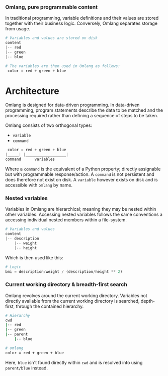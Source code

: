 ### Omlang, pure programmable content

In traditional programming, variable definitions and their values are stored together with their business logic. Conversely, Omlang separates storage from usage.

```python
# Variables and values are stored on disk
content
|-- red
|-- green
|-- blue
```

```python
# The variables are then used in Omlang as follows:
 color = red + green + blue
```

# Architecture

Omlang is designed for data-driven programming. In data-driven programming, program statements describe the data to be matched and the processing required rather than defining a sequence of steps to be taken.

Omlang consists of two orthogonal types:

* `variable`
* `command`

```python
 color = red + green + blue
|_____| |__________________|
command      variables
```

Where a `command` is the equivalent of a Python property; directly assignable but with programmable response/action. A `command` is not persistent and does therefore not exist on disk. A `variable` however exists on disk and is accessible with `omlang` by name.

### Nested variables

Variables in Omlang are hierarchical; meaning they may be nested within other variables. Accessing nested variables follows the same conventions a accessing individual nested members within a file-system.

```python
# Variables and values
content
|-- description
    |-- weight
    |-- height
```

Which is then used like this:

```python
# Logic
bmi = description/weight / (description/height ** 2)
```

### Current working directory & breadth-first search

Omlang revolves around the current working directory. Variables not directly available from the current working directory is searched, depth-first, through the contained hierarchy.

```bash
# Hierarchy
cwd
|-- red
|-- green
|-- parent
    |-- blue
```

```bash
# omlang
color = red + green + blue
```

Here, `blue` isn't found directly within `cwd` and is resolved into using `parent/blue` instead.